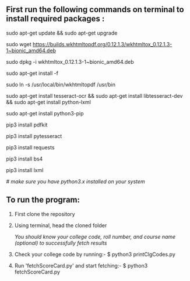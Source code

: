 ## First run the following commands on terminal to install required packages : 

sudo apt-get update && sudo apt-get upgrade

sudo wget https://builds.wkhtmltopdf.org/0.12.1.3/wkhtmltox_0.12.1.3-1~bionic_amd64.deb

sudo dpkg -i wkhtmltox_0.12.1.3-1~bionic_amd64.deb

sudo apt-get install -f

sudo ln -s /usr/local/bin/wkhtmltopdf /usr/bin

sudo apt-get install tesseract-ocr && sudo apt-get install libtesseract-dev && sudo apt-get install python-lxml

sudo apt-get install python3-pip

pip3 install pdfkit

pip3 install pytesseract

pip3 install requests

pip3 install bs4 

pip3 install lxml

_# make sure you have python3.x installed on your system_

## To run the program:

1. First clone the repository
2. Using terminal, head the cloned folder

   _You should know your college code, roll number, and course name (optional) to successfully fetch results_ 
3. Check your college code by running:- $ python3 printClgCodes.py
4. Run 'fetchScoreCard.py' and start fetching:- $ python3 fetchScoreCard.py



